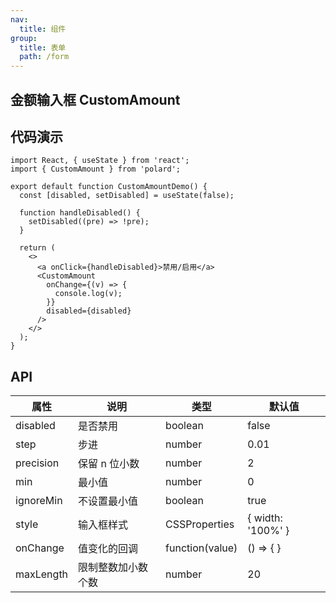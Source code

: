 ```yaml
---
nav:
  title: 组件
group:
  title: 表单
  path: /form
---
```


## 金额输入框 CustomAmount

## 代码演示

```tsx
import React, { useState } from 'react';
import { CustomAmount } from 'polard';

export default function CustomAmountDemo() {
  const [disabled, setDisabled] = useState(false);

  function handleDisabled() {
    setDisabled((pre) => !pre);
  }

  return (
    <>
      <a onClick={handleDisabled}>禁用/启用</a>
      <CustomAmount
        onChange={(v) => {
          console.log(v);
        }}
        disabled={disabled}
      />
    </>
  );
}
```

## API

| 属性      | 说明               | 类型            | 默认值            |
| --------- | ------------------ | --------------- | ----------------- |
| disabled  | 是否禁用           | boolean         | false             |
| step      | 步进               | number          | 0.01              |
| precision | 保留 n 位小数      | number          | 2                 |
| min       | 最小值             | number          | 0                 |
| ignoreMin | 不设置最小值       | boolean         | true              |
| style     | 输入框样式         | CSSProperties   | { width: '100%' } |
| onChange  | 值变化的回调       | function(value) | () => { }         |
| maxLength | 限制整数加小数个数 | number          | 20                |
